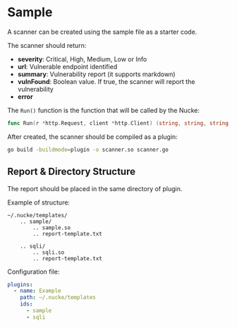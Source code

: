 # Sample

A scanner can be created using the sample file as a starter code.

The scanner should return:
- **severity**: Critical, High, Medium, Low or Info
- **url**: Vulnerable endpoint identified
- **summary**: Vulnerability report (it supports markdown)
- **vulnFound**: Boolean value. If true, the scanner will report the vulnerability
- **error**

The `Run()` function is the function that will be called by the Nucke:

```go
func Run(r *http.Request, client *http.Client) (string, string, string, bool, error)
```

After created, the scanner should be compiled as a plugin:
```bash
go build -buildmode=plugin -o scanner.so scanner.go
```

## Report & Directory Structure

The report should be placed in the same directory of plugin.

Example of structure:
```
~/.nucke/templates/
    .. sample/
        .. sample.so
        .. report-template.txt
    
    .. sqli/
        .. sqli.so
        .. report-template.txt
```

Configuration file:
```yaml
plugins:
  - name: Example
    path: ~/.nucke/templates
    ids:
      - sample
      - sqli
```